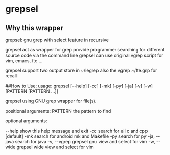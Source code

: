 # grepsel #

## Why this wrapper
grepsel: gnu grep with select feature in recursive

grepsel act as wrapper for grep provide programmer searching for different source code via the command line
grepsel can use original vgrep script for vim, emacs, fte ...

grepsel support two output store in ~/legrep also the vgrep ~/fte.grp for recall

##How to Use:
 usage: grepsel [--help] [-cc] [-mk] [-py] [-ja] [-v] [-w]
                [PATTERN [PATTERN ...]]
               
 grepsel using GNU grep wrapper for file(s).
               
 positional arguments:
 PATTERN      the pattern to find
                 
 optional arguments:

   --help       show this help message and exit
   -cc          search for all c and cpp [default]
   -mk          search for android mk and Makefile
   -py          search for py
   -ja, --java  search for java
   -v, --vgrep  grepsel gnu view and select for vim
   -w, --wide   grepsel wide view and select for vim


